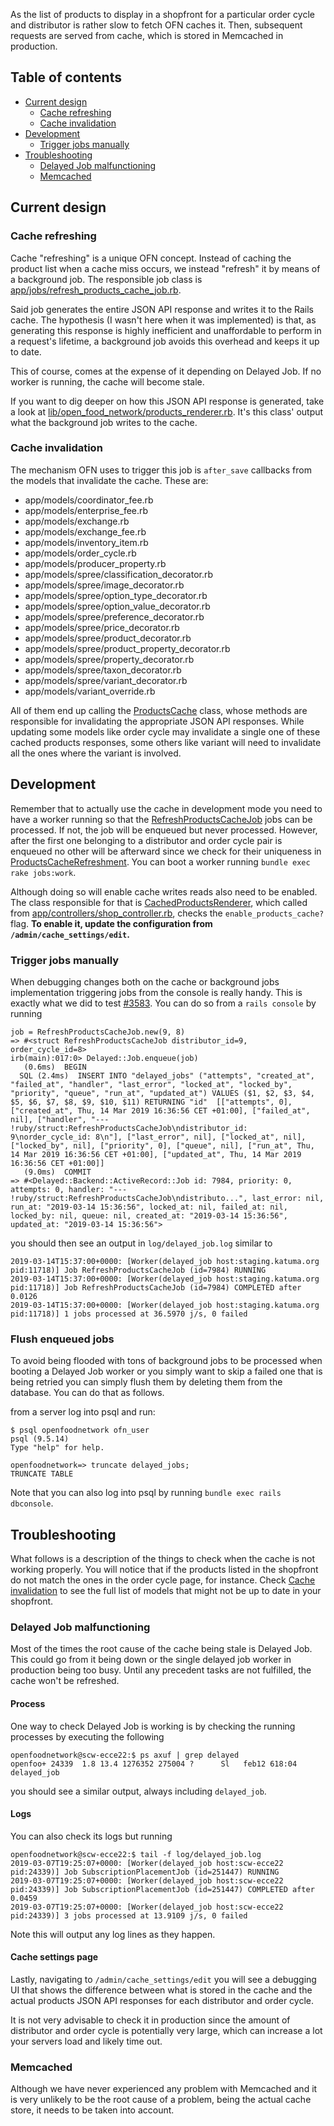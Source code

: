 As the list of products to display in a shopfront for a particular order cycle and distributor is rather slow to fetch OFN caches it. Then, subsequent requests are served from cache, which is stored in Memcached in production.

## Table of contents

* [Current design](#current-design)
  * [Cache refreshing](#cache-refreshing)
  * [Cache invalidation](#cache-invalidation)
* [Development](#development)
  * [Trigger jobs manually](#trigger-jobs-manually)
* [Troubleshooting](#troubleshooting)
  * [Delayed Job malfunctioning](#delayed-job-malfunctioning)
  * [Memcached](#memcached)

## Current design

### Cache refreshing

Cache "refreshing" is a unique OFN concept. Instead of caching the product list when a cache miss occurs, we instead "refresh" it by means of a background job. The responsible job class is [app/jobs/refresh_products_cache_job.rb].

Said job generates the entire JSON API response and writes it to the Rails cache. The hypothesis (I wasn't here when it was implemented) is that, as generating this response is highly inefficient and unaffordable to perform in a request's lifetime, a background job avoids this overhead and keeps it up to date.

This of course, comes at the expense of it depending on Delayed Job. If no worker is running, the cache will become stale.

If you want to dig deeper on how this JSON API response is generated, take a look at [lib/open_food_network/products_renderer.rb]. It's this class' output what the background job writes to the cache.

### Cache invalidation

The mechanism OFN uses to trigger this job is `after_save` callbacks from the models that invalidate the cache. These are:

* app/models/coordinator_fee.rb
* app/models/enterprise_fee.rb
* app/models/exchange.rb
* app/models/exchange_fee.rb
* app/models/inventory_item.rb
* app/models/order_cycle.rb
* app/models/producer_property.rb
* app/models/spree/classification_decorator.rb
* app/models/spree/image_decorator.rb
* app/models/spree/option_type_decorator.rb
* app/models/spree/option_value_decorator.rb
* app/models/spree/preference_decorator.rb
* app/models/spree/price_decorator.rb
* app/models/spree/product_decorator.rb
* app/models/spree/product_property_decorator.rb
* app/models/spree/property_decorator.rb
* app/models/spree/taxon_decorator.rb
* app/models/spree/variant_decorator.rb
* app/models/variant_override.rb

All of them end up calling the [ProductsCache] class, whose methods are responsible for invalidating the appropriate JSON API responses. While updating some models like order cycle may invalidate a single one of these cached products responses, some others like variant will need to invalidate all the ones where the variant is involved.

## Development

Remember that to actually use the cache in development mode you need to have a worker running so that the [RefreshProductsCacheJob] jobs can be processed. If not, the job will be enqueued but never processed. However, after the first one belonging to a distributor and order cycle pair is enqueued no other will be afterward since we check for their uniqueness in [ProductsCacheRefreshment]. You can boot a worker running `bundle exec rake jobs:work`.

Although doing so will enable cache writes reads also need to be enabled. The class responsible for that is [CachedProductsRenderer], which called from [app/controllers/shop_controller.rb], checks the `enable_products_cache?` flag. **To enable it, update the configuration from `/admin/cache_settings/edit`.**

### Trigger jobs manually

When debugging changes both on the cache or background jobs implementation triggering jobs from the console is really handy. This is exactly what we did to test [#3583]. You can do so from a `rails console` by running

```
job = RefreshProductsCacheJob.new(9, 8)
=> #<struct RefreshProductsCacheJob distributor_id=9, order_cycle_id=8>
irb(main):017:0> Delayed::Job.enqueue(job)
   (0.6ms)  BEGIN
  SQL (2.4ms)  INSERT INTO "delayed_jobs" ("attempts", "created_at", "failed_at", "handler", "last_error", "locked_at", "locked_by", "priority", "queue", "run_at", "updated_at") VALUES ($1, $2, $3, $4, $5, $6, $7, $8, $9, $10, $11) RETURNING "id"  [["attempts", 0], ["created_at", Thu, 14 Mar 2019 16:36:56 CET +01:00], ["failed_at", nil], ["handler", "--- !ruby/struct:RefreshProductsCacheJob\ndistributor_id: 9\norder_cycle_id: 8\n"], ["last_error", nil], ["locked_at", nil], ["locked_by", nil], ["priority", 0], ["queue", nil], ["run_at", Thu, 14 Mar 2019 16:36:56 CET +01:00], ["updated_at", Thu, 14 Mar 2019 16:36:56 CET +01:00]]
   (9.0ms)  COMMIT
=> #<Delayed::Backend::ActiveRecord::Job id: 7984, priority: 0, attempts: 0, handler: "--- !ruby/struct:RefreshProductsCacheJob\ndistributo...", last_error: nil, run_at: "2019-03-14 15:36:56", locked_at: nil, failed_at: nil, locked_by: nil, queue: nil, created_at: "2019-03-14 15:36:56", updated_at: "2019-03-14 15:36:56">
```

you should then see an output in `log/delayed_job.log` similar to

```
2019-03-14T15:37:00+0000: [Worker(delayed_job host:staging.katuma.org pid:11718)] Job RefreshProductsCacheJob (id=7984) RUNNING
2019-03-14T15:37:00+0000: [Worker(delayed_job host:staging.katuma.org pid:11718)] Job RefreshProductsCacheJob (id=7984) COMPLETED after 0.0126
2019-03-14T15:37:00+0000: [Worker(delayed_job host:staging.katuma.org pid:11718)] 1 jobs processed at 36.5970 j/s, 0 failed
```

### Flush enqueued jobs

To avoid being flooded with tons of background jobs to be processed when booting a Delayed Job worker or you simply want to skip a failed one that is being retried you can simply flush them by deleting them from the database. You can do that as follows.

from a server log into psql and run:

```
$ psql openfoodnetwork ofn_user
psql (9.5.14)
Type "help" for help.

openfoodnetwork=> truncate delayed_jobs;
TRUNCATE TABLE
```

Note that you can also log into psql by running `bundle exec rails dbconsole`.


## Troubleshooting

What follows is a description of the things to check when the cache is not working properly. You will notice that if the products listed in the shopfront do not match the ones in the order cycle page, for instance. Check [Cache invalidation](#cache-invalidation) to see the full list of models that might not be up to date in your shopfront.


### Delayed Job malfunctioning

Most of the times the root cause of the cache being stale is Delayed Job. This could go from it being down or the single delayed job worker in production being too busy. Until any precedent tasks are not fulfilled, the cache won't be refreshed.

#### Process

One way to check Delayed Job is working is by checking the running processes by executing the following

```
openfoodnetwork@scw-ecce22:$ ps axuf | grep delayed
openfoo+ 24339  1.8 13.4 1276352 275004 ?      Sl   feb12 618:04 delayed_job
```

you should see a similar output, always including `delayed_job`.

#### Logs

You can also check its logs but running

```
openfoodnetwork@scw-ecce22:$ tail -f log/delayed_job.log
2019-03-07T19:25:07+0000: [Worker(delayed_job host:scw-ecce22 pid:24339)] Job SubscriptionPlacementJob (id=251447) RUNNING
2019-03-07T19:25:07+0000: [Worker(delayed_job host:scw-ecce22 pid:24339)] Job SubscriptionPlacementJob (id=251447) COMPLETED after 0.0459
2019-03-07T19:25:07+0000: [Worker(delayed_job host:scw-ecce22 pid:24339)] 3 jobs processed at 13.9109 j/s, 0 failed
```

Note this will output any log lines as they happen.

#### Cache settings page

Lastly, navigating to `/admin/cache_settings/edit` you will see a debugging UI that shows the difference between what is stored in the cache and the actual products JSON API responses for each distributor and order cycle.

It is not very advisable to check it in production since the amount of distributor and order cycle is potentially very large, which can increase a lot your servers load and likely time out.

### Memcached

Although we have never experienced any problem with Memcached and it is very unlikely to be the root cause of a problem, being the actual cache store, it needs to be taken into account.

[app/jobs/refresh_products_cache_job.rb]: https://github.com/openfoodfoundation/openfoodnetwork/blob/master/app/jobs/refresh_products_cache_job.rb
[lib/open_food_network/products_renderer.rb]: https://github.com/openfoodfoundation/openfoodnetwork/blob/master/lib/open_food_network/products_renderer.rb
[ProductsCache]: https://github.com/openfoodfoundation/openfoodnetwork/blob/master/lib/open_food_network/products_cache.rb
[RefreshProductsCacheJob]: https://github.com/openfoodfoundation/openfoodnetwork/blob/master/app/jobs/refresh_products_cache_job.rb
[ProductsCacheRefreshment]: https://github.com/openfoodfoundation/openfoodnetwork/blob/f12568601677c93b12be5b379616d2fc05763de7/lib/open_food_network/products_cache_refreshment.rb#L21
[CachedProductsRenderer]: https://github.com/openfoodfoundation/openfoodnetwork/blob/master/lib/open_food_network/cached_products_renderer.rb
[app/controllers/shop_controller.rb]: https://github.com/openfoodfoundation/openfoodnetwork/blob/master/app/controllers/shop_controller.rb
[#3583]: https://github.com/openfoodfoundation/openfoodnetwork/pull/3583
